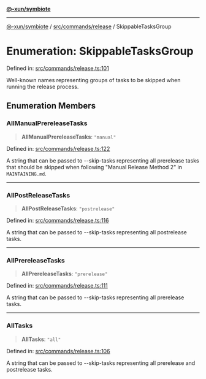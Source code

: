 [**@-xun/symbiote**](../../../../README.md)

***

[@-xun/symbiote](../../../../README.md) / [src/commands/release](../README.md) / SkippableTasksGroup

# Enumeration: SkippableTasksGroup

Defined in: [src/commands/release.ts:101](https://github.com/Xunnamius/symbiote/blob/261741e26a03ae661b506c3872cb86af79a07f11/src/commands/release.ts#L101)

Well-known names representing groups of tasks to be skipped when running the
release process.

## Enumeration Members

### AllManualPrereleaseTasks

> **AllManualPrereleaseTasks**: `"manual"`

Defined in: [src/commands/release.ts:122](https://github.com/Xunnamius/symbiote/blob/261741e26a03ae661b506c3872cb86af79a07f11/src/commands/release.ts#L122)

A string that can be passed to --skip-tasks representing all prerelease
tasks that should be skipped when following "Manual Release Method 2" in
`MAINTAINING.md`.

***

### AllPostReleaseTasks

> **AllPostReleaseTasks**: `"postrelease"`

Defined in: [src/commands/release.ts:116](https://github.com/Xunnamius/symbiote/blob/261741e26a03ae661b506c3872cb86af79a07f11/src/commands/release.ts#L116)

A string that can be passed to --skip-tasks representing all postrelease
tasks.

***

### AllPrereleaseTasks

> **AllPrereleaseTasks**: `"prerelease"`

Defined in: [src/commands/release.ts:111](https://github.com/Xunnamius/symbiote/blob/261741e26a03ae661b506c3872cb86af79a07f11/src/commands/release.ts#L111)

A string that can be passed to --skip-tasks representing all prerelease
tasks.

***

### AllTasks

> **AllTasks**: `"all"`

Defined in: [src/commands/release.ts:106](https://github.com/Xunnamius/symbiote/blob/261741e26a03ae661b506c3872cb86af79a07f11/src/commands/release.ts#L106)

A string that can be passed to --skip-tasks representing all prerelease and
postrelease tasks.
